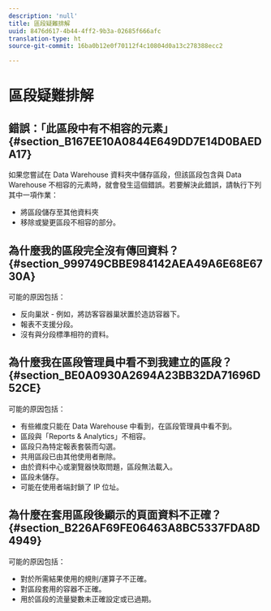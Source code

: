 ```yaml
---
description: 'null'
title: 區段疑難排解
uuid: 8476d617-4b44-4ff2-9b3a-02685f666afc
translation-type: ht
source-git-commit: 16ba0b12e0f70112f4c10804d0a13c278388ecc2

---
```



# 區段疑難排解

## 錯誤：「此區段中有不相容的元素」{#section_B167EE10A0844E649DD7E14D0BAEDA17}

如果您嘗試在 Data Warehouse 資料夾中儲存區段，但該區段包含與 Data Warehouse 不相容的元素時，就會發生這個錯誤。若要解決此錯誤，請執行下列其中一項作業：

* 將區段儲存至其他資料夾
* 移除或變更區段不相容的部分。

## 為什麼我的區段完全沒有傳回資料？{#section_999749CBBE984142AEA49A6E68E6730A}

可能的原因包括：

* 反向巢狀 - 例如，將訪客容器巢狀置於造訪容器下。
* 報表不支援分段。
* 沒有與分段標準相符的資料。

## 為什麼我在區段管理員中看不到我建立的區段？{#section_BE0A0930A2694A23BB32DA71696D52CE}

可能的原因包括：

* 有些維度只能在 Data Warehouse 中看到，在區段管理員中看不到。
* 區段與「Reports &amp; Analytics」不相容。
* 區段只為特定報表套裝而勾選。
* 共用區段已由其他使用者刪除。
* 由於資料中心或瀏覽器快取問題，區段無法載入。
* 區段未儲存。
* 可能在使用者端封鎖了 IP 位址。

## 為什麼在套用區段後顯示的頁面資料不正確？{#section_B226AF69FE06463A8BC5337FDA8D4949}

可能的原因包括：

* 對於所需結果使用的規則/運算子不正確。
* 對區段套用的容器不正確。
* 用於區段的流量變數未正確設定或已過期。

